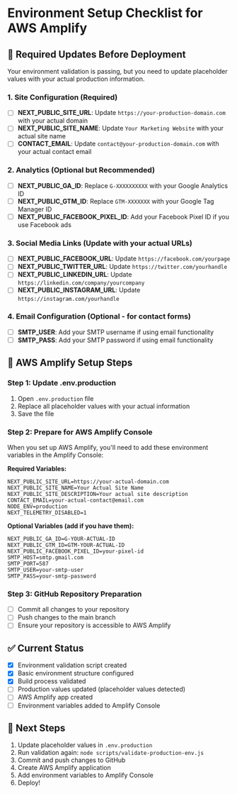# Environment Setup Checklist for AWS Amplify

## 🔧 Required Updates Before Deployment

Your environment validation is passing, but you need to update placeholder values with your actual production information.

### 1. Site Configuration (Required)
- [ ] **NEXT_PUBLIC_SITE_URL**: Update `https://your-production-domain.com` with your actual domain
- [ ] **NEXT_PUBLIC_SITE_NAME**: Update `Your Marketing Website` with your actual site name
- [ ] **CONTACT_EMAIL**: Update `contact@your-production-domain.com` with your actual contact email

### 2. Analytics (Optional but Recommended)
- [ ] **NEXT_PUBLIC_GA_ID**: Replace `G-XXXXXXXXXX` with your Google Analytics ID
- [ ] **NEXT_PUBLIC_GTM_ID**: Replace `GTM-XXXXXXX` with your Google Tag Manager ID
- [ ] **NEXT_PUBLIC_FACEBOOK_PIXEL_ID**: Add your Facebook Pixel ID if you use Facebook ads

### 3. Social Media Links (Update with your actual URLs)
- [ ] **NEXT_PUBLIC_FACEBOOK_URL**: Update `https://facebook.com/yourpage`
- [ ] **NEXT_PUBLIC_TWITTER_URL**: Update `https://twitter.com/yourhandle`
- [ ] **NEXT_PUBLIC_LINKEDIN_URL**: Update `https://linkedin.com/company/yourcompany`
- [ ] **NEXT_PUBLIC_INSTAGRAM_URL**: Update `https://instagram.com/yourhandle`

### 4. Email Configuration (Optional - for contact forms)
- [ ] **SMTP_USER**: Add your SMTP username if using email functionality
- [ ] **SMTP_PASS**: Add your SMTP password if using email functionality

## 🚀 AWS Amplify Setup Steps

### Step 1: Update .env.production
1. Open `.env.production` file
2. Replace all placeholder values with your actual information
3. Save the file

### Step 2: Prepare for AWS Amplify Console
When you set up AWS Amplify, you'll need to add these environment variables in the Amplify Console:

**Required Variables:**
```
NEXT_PUBLIC_SITE_URL=https://your-actual-domain.com
NEXT_PUBLIC_SITE_NAME=Your Actual Site Name
NEXT_PUBLIC_SITE_DESCRIPTION=Your actual site description
CONTACT_EMAIL=your-actual-contact@email.com
NODE_ENV=production
NEXT_TELEMETRY_DISABLED=1
```

**Optional Variables (add if you have them):**
```
NEXT_PUBLIC_GA_ID=G-YOUR-ACTUAL-ID
NEXT_PUBLIC_GTM_ID=GTM-YOUR-ACTUAL-ID
NEXT_PUBLIC_FACEBOOK_PIXEL_ID=your-pixel-id
SMTP_HOST=smtp.gmail.com
SMTP_PORT=587
SMTP_USER=your-smtp-user
SMTP_PASS=your-smtp-password
```

### Step 3: GitHub Repository Preparation
- [ ] Commit all changes to your repository
- [ ] Push changes to the main branch
- [ ] Ensure your repository is accessible to AWS Amplify

## ✅ Current Status
- [x] Environment validation script created
- [x] Basic environment structure configured
- [x] Build process validated
- [ ] Production values updated (placeholder values detected)
- [ ] AWS Amplify app created
- [ ] Environment variables added to Amplify Console

## 🔄 Next Steps
1. Update placeholder values in `.env.production`
2. Run validation again: `node scripts/validate-production-env.js`
3. Commit and push changes to GitHub
4. Create AWS Amplify application
5. Add environment variables to Amplify Console
6. Deploy!